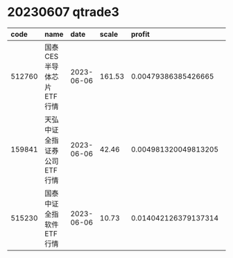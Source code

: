 
# 20230607 qtrade3
 | code | name | date | scale | profit | pattern | success_rate | success_cnt | fund_cnt | 
 | :----- | :----- | :----- | :----- | :----- | :----- | :----- | :----- | :----- | 
 | 512760 | 国泰CES半导体芯片ETF行情 | 2023-06-06 | 161.53 | 0.00479386385426665 | 000011**** | 0.8333333333333334 | 10 | 12 | 
 | 159841 | 天弘中证全指证券公司ETF行情 | 2023-06-06 | 42.46 | 0.004981320049813205 | 001101**** | 0.8461538461538461 | 11 | 13 | 
 | 515230 | 国泰中证全指软件ETF行情 | 2023-06-06 | 10.73 | 0.014042126379137314 | 01111***** | 1.0 | 12 | 12 | 
